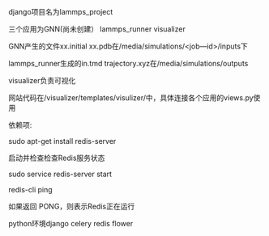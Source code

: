 django项目名为lammps_project

三个应用为GNN(尚未创建） lammps_runner visualizer

GNN产生的文件xx.initial xx.pdb在/media/simulations/<job—id>/inputs下

lammps_runner生成的in.tmd trajectory.xyz在/media/simulations/outputs

visualizer负责可视化

网站代码在/visualizer/templates/visulizer/中，具体连接各个应用的views.py使用

依赖项:

sudo apt-get install redis-server

启动并检查检查Redis服务状态

sudo service redis-server start

redis-cli ping

如果返回 PONG，则表示Redis正在运行

python环境django celery redis flower
